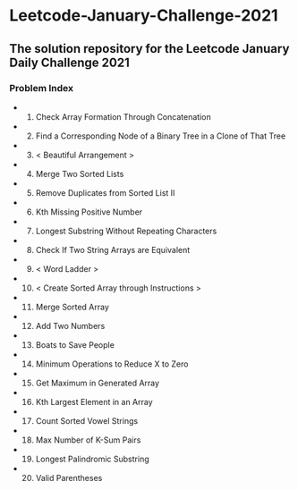 # Leetcode-January-Challenge-2021

## The solution repository for the Leetcode January Daily Challenge 2021

### Problem Index

* 01) Check Array Formation Through Concatenation
* 02) Find a Corresponding Node of a Binary Tree in a Clone of That Tree
* 03) < Beautiful Arrangement >
* 04) Merge Two Sorted Lists 
* 05) Remove Duplicates from Sorted List II 
* 06) Kth Missing Positive Number 
* 07) Longest Substring Without Repeating Characters
* 08) Check If Two String Arrays are Equivalent 
* 09) < Word Ladder >
* 10) < Create Sorted Array through Instructions >
* 11) Merge Sorted Array
* 12) Add Two Numbers
* 13) Boats to Save People
* 14) Minimum Operations to Reduce X to Zero
* 15) Get Maximum in Generated Array
* 16) Kth Largest Element in an Array
* 17) Count Sorted Vowel Strings
* 18) Max Number of K-Sum Pairs
* 19) Longest Palindromic Substring 
* 20) Valid Parentheses 
